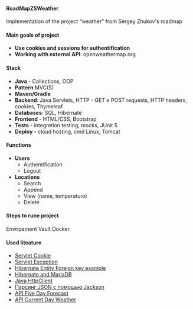 #### RoadMapZSWeather
Implementation of the project "weather" from Sergey Zhukov's roadmap

#### Main goals of project
- **Use cookies and sessions for authentification**
- **Working with external API**: openweathermap.org

#### Stack
- **Java** - Collections, OOP
- **Pattern** MVC(S)
- **Maven/Gradle**
- **Backend**: Java Servlets, HTTP - GET и POST requests, HTTP headers, cookies, Thymeleaf
- **Databases**: SQL, Hibernate
- **Frontend** - HTML/CSS, Bootstrap
- **Tests** - integretion testing, mocks, JUnit 5
- **Deploy** - cloud hosting, cmd Linux, Tomcat

#### Functions
- **Users**
  - Authentification
  - Logout
- **Locations**
  - Search
  - Append
  - View (name, temperature)
  - Delete
 
#### Steps to rune project

Envirpement
Vault
Docker
 
#### Used liteature
- [Servlet Cookie](https://metanit.com/java/javaee/4.9.php)
- [Servlet Exception](https://metanit.com/java/javaee/4.7.php)
- [Hibernate Entity Foreign key example](https://examples.javacodegeeks.com/java-development/enterprise-java/hibernate/hibernate-foreign-key-example/)
- [Hibernate and MariaDB](https://www.javaguides.net/2024/05/hibernate-mariadb-database-tutorial.html)
- [Java HttpClient](https://www.baeldung.com/java-httpclient-map-json-response)
- [Парсинг JSON с помощью Jackson](https://habr.com/ru/companies/otus/articles/687004/)
- [API Five Day Forecast](https://openweathermap.org/forecast5)
- [API Current Day Weather](https://openweathermap.org/current#multi)
  
